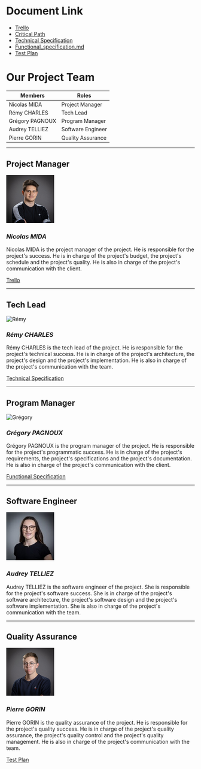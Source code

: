 # Document Link

- [Trello](https://trello.com/b/dzhNxtqm/project-2-web-js)
- [Critical Path]()
- [Technical Specification](https://github.com/algosup/2022-2023-project-2-factory-display-Project-2-group/blob/doc/Documents/Specification_Documents/Technical_Specification.md)
- [Functional_specification.md](https://github.com/algosup/2022-2023-project-2-factory-display-Project-2-group/blob/doc/Documents/Specification_Documents/Functional_specification.md)
- [Test Plan](https://github.com/algosup/2022-2023-project-2-factory-display-Project-2-group/blob/doc/Documents/Quality_Assurance/Test_Plan.md)

# Our Project Team

| Members         | Roles             |
| --------------- | ----------------- |
| Nicolas MIDA    | Project Manager   |
| Rémy CHARLES    | Tech Lead         |
| Grégory PAGNOUX | Program Manager   |
| Audrey TELLIEZ  | Software Engineer |
| Pierre GORIN    | Quality Assurance |

---
## Project Manager
![Nicolas](/Documents/img/Nicolas_Mida.jpg)
### ***Nicolas MIDA***

Nicolas MIDA is the project manager of the project. He is responsible for the project's success. He is in charge of the project's budget, the project's schedule and the project's quality. He is also in charge of the project's communication with the client.

[Trello](https://trello.com/b/dzhNxtqm/project-2-web-js)

---
## Tech Lead
![Rémy](Documents/img/Rémy_Charles.jpg)
### ***Rémy CHARLES***

Rémy CHARLES is the tech lead of the project. He is responsible for the project's technical success. He is in charge of the project's architecture, the project's design and the project's implementation. He is also in charge of the project's communication with the team.

[Technical Specification](https://github.com/algosup/2022-2023-project-2-factory-display-Project-2-group/blob/doc/Technical_Specification.md)

---
## Program Manager
![Grégory](Documents/img/Grégory_Pagnoux.png)
### ***Grégory PAGNOUX***

Grégory PAGNOUX is the program manager of the project. He is responsible for the project's programmatic success. He is in charge of the project's requirements, the project's specifications and the project's documentation. He is also in charge of the project's communication with the client.

[Functional Specification](https://github.com/algosup/2022-2023-project-2-factory-display-Project-2-group/blob/doc/Functional_specification.md)

---
## Software Engineer
![Audrey](Documents/img/Audrey_Telliez.jpg)
### ***Audrey TELLIEZ***

Audrey TELLIEZ is the software engineer of the project. She is responsible for the project's software success. She is in charge of the project's software architecture, the project's software design and the project's software implementation. She is also in charge of the project's communication with the team.

---
## Quality Assurance
![Pierre](Documents/img/Pierre_Gorin.jpg)
### ***Pierre GORIN***

Pierre GORIN is the quality assurance of the project. He is responsible for the project's quality success. He is in charge of the project's quality assurance, the project's quality control and the project's quality management. He is also in charge of the project's communication with the team.

[Test Plan](https://github.com/algosup/2022-2023-project-2-factory-display-Project-2-group/blob/doc/Documents/Quality_Assurance/Test_Plan.md)